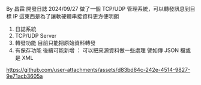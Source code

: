 By 昌霖 開發日誌 2024/09/27
做了一個 TCP/UDP 管理系統，可以轉發訊息到目標 IP
這東西是為了讓軟硬體串接資料更方便明朗
1. 日誌系統
2. TCP/UDP Server
3. 轉發功能 目前只能把原始資料轉發
3. 有保存功能
後續可能新增 ：
可以把來源資料做一些處理 譬如傳 JSON 檔或是 XML








https://github.com/user-attachments/assets/d83bd84c-242e-4514-9827-9e71acb3605a

